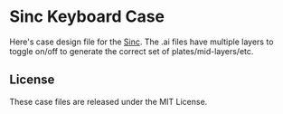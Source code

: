 Sinc Keyboard Case
==================

Here's case design file for the [Sinc](https://keeb.io/products/sinc-split-staggered-75-keyboard). The .ai files have multiple layers to toggle on/off to generate the correct set of plates/mid-layers/etc.

License
-------
These case files are released under the MIT License.
